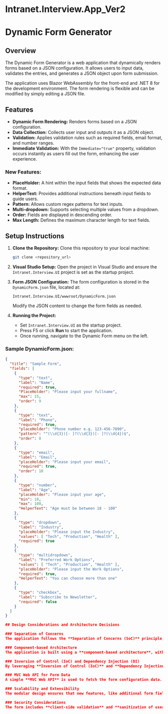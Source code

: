 # Intranet.Interview.App_Ver2
# Dynamic Form Generator

## Overview
The Dynamic Form Generator is a web application that dynamically renders forms based on a JSON configuration. It allows users to input data, validates the entries, and generates a JSON object upon form submission.

The application uses Blazor WebAssembly for the front-end and .NET 8 for the development environment. The form rendering is flexible and can be modified by simply editing a JSON file.

## Features

- **Dynamic Form Rendering:** Renders forms based on a JSON configuration.
- **Data Collection:** Collects user input and outputs it as a JSON object.
- **Validation:** Applies validation rules such as required fields, email format, and number ranges.
- **Immediate Validation:** With the `Immediate="true"` property, validation occurs instantly as users fill out the form, enhancing the user experience.

### New Features:
- **PlaceHolder:** A hint within the input fields that shows the expected data format.
- **HelperText:** Provides additional instructions beneath input fields to guide users.
- **Pattern:** Allows custom regex patterns for text inputs.
- **Multi-dropdown:** Supports selecting multiple values from a dropdown.
- **Order:** Fields are displayed in descending order.
- **Max Length:** Defines the maximum character length for text fields.

## Setup Instructions

1. **Clone the Repository:** Clone this repository to your local machine:

    ```bash
    git clone <repository_url>
    ```

2. **Visual Studio Setup:** Open the project in Visual Studio and ensure the `Intranet.Interview.UI` project is set as the startup project.

3. **Form JSON Configuration:** The form configuration is stored in the `DynamicForm.json` file, located at:

    ```
    Intranet.Interview.UI/wwwroot/DynamicForm.json
    ```

    Modify the JSON content to change the form fields as needed.

4. **Running the Project:**
   - Set `Intranet.Interview.UI` as the startup project.
   - Press F5 or click **Run** to start the application.
   - Once running, navigate to the Dynamic Form menu on the left.

### Sample DynamicForm.json:
```json
{
  "title": "Sample Form",
  "fields": [
    {
      "type": "text",
      "label": "Name",
      "required": true,
      "PlaceHolder": "Please input your fullname",
      "max": 15,
      "order": 9
    },
    {
      "type": "text",
      "label": "Phone",
      "required": true,
      "placeHolder": "Phone number e.g. 123-456-7890",
      "pattern": "^(\\d{3})[- ]?(\\d{3})[- ]?(\\d{4})$",
      "order": 8
    },
    {
      "type": "email",
      "label": "Email",
      "placeHolder": "Please input your email",
      "required": true,
      "order": 10
    },
    {
      "type": "number",
      "label": "Age",
      "placeHolder": "Please input your age",
      "min": 18,
      "max": 100,
      "HelperText": "Age must be between 18 - 100"
    },
    {
      "type": "dropdown",
      "label": "Industry",
      "placeHolder": "Please input the Industry",
      "values": [ "Tech", "Production", "Health" ],
      "required": true
    },
    {
      "type": "multidropdown",
      "label": "Preferred Work Options",
      "values": [ "Tech", "Production", "Health" ],
      "placeHolder": "Please input the Work Options",
      "required": true,
      "HelperText": "You can choose more than one"
    },
    {
      "type": "checkbox",
      "label": "Subscribe to Newsletter",
      "required": false
    }
  ]
}

## Design Considerations and Architecture Decisions

### Separation of Concerns
The application follows the **Separation of Concerns (SoC)** principle, ensuring that each component has a distinct responsibility. The form rendering logic is separated from validation and data handling. This modular approach makes it easier to maintain and extend the application as it grows.

### Component-based Architecture
The application is built using a **component-based architecture**, with each field type (e.g., text inputs, checkboxes, dropdowns) being its own reusable component. This structure allows for easy maintenance and the addition of new field types without impacting other parts of the application.

### Inversion of Control (IoC) and Dependency Injection (DI)
By leveraging **Inversion of Control (IoC)** and **Dependency Injection (DI)**, the application achieves loose coupling between components. Services like form data processing, validation, and submission are injected into the components, making it easier to swap or extend functionality without affecting the overall architecture.

### MVC Web API for Form Data
A simple **MVC Web API** is used to fetch the form configuration data. This decouples the front-end from the back-end and allows for easy updates to the form structure. The API serves dynamic form data in **JSON format**, which is then processed by the front-end components.

### Scalability and Extensibility
The modular design ensures that new features, like additional form field types or back-end integrations, can be added without significant changes to the existing code. The use of a Web API also supports future scalability by allowing easy integration with databases or third-party services.

### Security Considerations
The form includes **client-side validation** and **sanitization of user input** to protect against malicious attacks. All data exchanges between the client and server are conducted over **HTTPS** to ensure secure communication.

